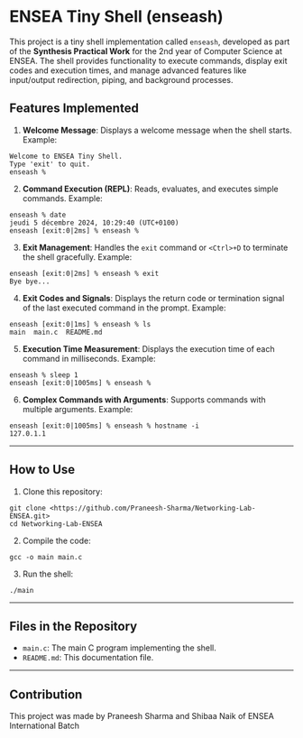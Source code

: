 # ENSEA Tiny Shell (enseash)
This project is a tiny shell implementation called `enseash`, developed as part of the
**Synthesis Practical Work** for the 2nd year of Computer Science at ENSEA. The shell
provides functionality to execute commands, display exit codes and execution times, and
manage advanced features like input/output redirection, piping, and background
processes.

## Features Implemented
1. **Welcome Message**: Displays a welcome message when the shell starts.
 Example:
 ```
 Welcome to ENSEA Tiny Shell.
 Type 'exit' to quit.
 enseash %
 ```
2. **Command Execution (REPL)**: Reads, evaluates, and executes simple commands.
 Example:
 ```
 enseash % date
jeudi 5 décembre 2024, 10:29:40 (UTC+0100)
enseash [exit:0|2ms] % enseash % 
 ```
3. **Exit Management**: Handles the `exit` command or `<Ctrl>+D` to terminate the shell
gracefully.
 Example:
 ```
enseash [exit:0|2ms] % enseash % exit
Bye bye...
 ```
4. **Exit Codes and Signals**: Displays the return code or termination signal of the
last executed command in the prompt.
 Example:
 ```
 enseash [exit:0|1ms] % enseash % ls
 main  main.c  README.md
 ```
5. **Execution Time Measurement**: Displays the execution time of each command in
milliseconds.
 Example:
 ```
 enseash % sleep 1
enseash [exit:0|1005ms] % enseash % 
 ```
6. **Complex Commands with Arguments**: Supports commands with multiple arguments.
 Example:
 ```
 enseash [exit:0|1005ms] % enseash % hostname -i
127.0.1.1
 ```
---
## How to Use
1. Clone this repository:
 ```
 git clone <https://github.com/Praneesh-Sharma/Networking-Lab-ENSEA.git>
 cd Networking-Lab-ENSEA
 ```
2. Compile the code:
 ```
 gcc -o main main.c
 ```
3. Run the shell:
 ```
 ./main
 ```
---
## Files in the Repository
- `main.c`: The main C program implementing the shell.
- `README.md`: This documentation file.
---
## Contribution
This project was made by Praneesh Sharma and Shibaa Naik of ENSEA International Batch
